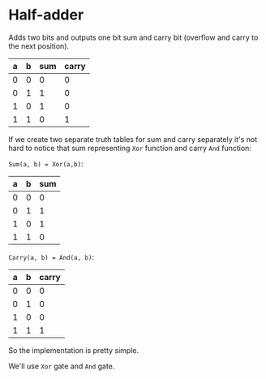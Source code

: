 # Half-adder

Adds two bits and outputs one bit sum and carry bit (overflow and carry to the next position).

| a   | b   | sum | carry |
|-----|-----|-----|-------|
| 0   | 0   | 0   | 0     |
| 0   | 1   | 1   | 0     |
| 1   | 0   | 1   | 0     |
| 1   | 1   | 0   | 1     |

If we create two separate truth tables for sum and carry separately 
it's not hard to notice that sum representing `Xor` function and carry `And` function:

`Sum(a, b) = Xor(a,b)`:

| a   | b   | sum |
|-----|-----|-----|
| 0   | 0   | 0   |
| 0   | 1   | 1   |
| 1   | 0   | 1   |
| 1   | 1   | 0   |


`Carry(a, b) = And(a, b)`:

| a   | b   | carry |
|-----|-----|-------|
| 0   | 0   | 0     |
| 0   | 1   | 0     |
| 1   | 0   | 0     |
| 1   | 1   | 1     |

So the implementation is pretty simple.

We'll use `Xor` gate and `And` gate.